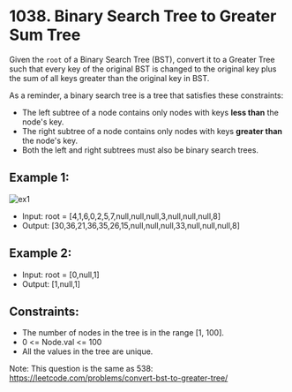 # 1038. Binary Search Tree to Greater Sum Tree

Given the `root` of a Binary Search Tree (BST), convert it to a Greater Tree such that every key of the original BST is changed to the original key plus the sum of all keys greater than the original key in BST.

As a reminder, a binary search tree is a tree that satisfies these constraints:

- The left subtree of a node contains only nodes with keys **less than** the node's key.
- The right subtree of a node contains only nodes with keys **greater than** the node's key.
- Both the left and right subtrees must also be binary search trees.

## Example 1:

![ex1](https://assets.leetcode.com/uploads/2019/05/02/tree.png)

- Input: root = [4,1,6,0,2,5,7,null,null,null,3,null,null,null,8]
- Output: [30,36,21,36,35,26,15,null,null,null,33,null,null,null,8]

## Example 2:

- Input: root = [0,null,1]
- Output: [1,null,1]

## Constraints:

- The number of nodes in the tree is in the range [1, 100].
- 0 <= Node.val <= 100
- All the values in the tree are unique.
 

Note: This question is the same as 538: https://leetcode.com/problems/convert-bst-to-greater-tree/